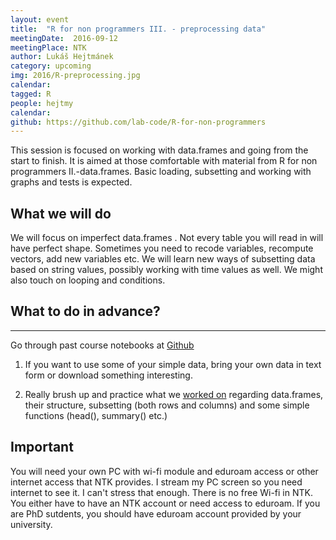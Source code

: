 ```yaml
---
layout: event
title:  "R for non programmers III. - preprocessing data"
meetingDate:  2016-09-12
meetingPlace: NTK
author: Lukáš Hejtmánek
category: upcoming
img: 2016/R-preprocessing.jpg
calendar:
tagged: R
people: hejtmy
calendar:
github: https://github.com/lab-code/R-for-non-programmers
---
```

This session is focused on working with data.frames and going from the start to finish. It is aimed at those comfortable with material from R for non programmers II.-data.frames. Basic loading, subsetting and working with graphs and tests is expected.

## What we will do

We will focus on imperfect data.frames . Not every table you will read in will have perfect shape. Sometimes you need to recode variables, recompute vectors, add new variables etc. We will learn new ways of subsetting data based on string values, possibly working with time values as well.  We might also touch on looping and conditions.

## What to do in advance?
-----------
Go through past course notebooks at [Github](https://github.com/lab-code/R-for-non-programmers/blob/master/Notebooks)

1. If you want to use some of your simple data, bring your own data in text form or download something interesting.

2. Really brush up and practice what we [worked on](https://github.com/lab-code/R-for-non-programmers/blob/master/Notebooks/Data-frames.ipynb) regarding data.frames, their structure, subsetting (both rows and columns) and some simple functions (head(), summary() etc.)

## Important

You will need your own PC with wi-fi module and eduroam access or other internet access that NTK provides. I stream my PC screen so you need internet to see it. I can't stress that enough. There is no free Wi-fi in NTK. You either have to have an NTK account or need access to eduroam. If you are PhD sutdents, you should have eduroam account provided by your university.
